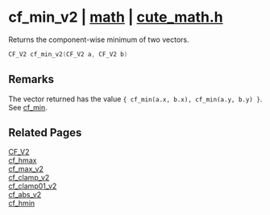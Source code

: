 # cf_min_v2 | [math](https://github.com/RandyGaul/cute_framework/blob/master/docs/math_readme.md) | [cute_math.h](https://github.com/RandyGaul/cute_framework/blob/master/include/cute_math.h)

Returns the component-wise minimum of two vectors.

```cpp
CF_V2 cf_min_v2(CF_V2 a, CF_V2 b)
```

## Remarks

The vector returned has the value `{ cf_min(a.x, b.x), cf_min(a.y, b.y) }`. See [cf_min](https://github.com/RandyGaul/cute_framework/blob/master/docs/math/cf_min.md).

## Related Pages

[CF_V2](https://github.com/RandyGaul/cute_framework/blob/master/docs/math/cf_v2.md)  
[cf_hmax](https://github.com/RandyGaul/cute_framework/blob/master/docs/math/cf_hmax.md)  
[cf_max_v2](https://github.com/RandyGaul/cute_framework/blob/master/docs/math/cf_max_v2.md)  
[cf_clamp_v2](https://github.com/RandyGaul/cute_framework/blob/master/docs/math/cf_clamp_v2.md)  
[cf_clamp01_v2](https://github.com/RandyGaul/cute_framework/blob/master/docs/math/cf_clamp01_v2.md)  
[cf_abs_v2](https://github.com/RandyGaul/cute_framework/blob/master/docs/math/cf_abs_v2.md)  
[cf_hmin](https://github.com/RandyGaul/cute_framework/blob/master/docs/math/cf_hmin.md)  
